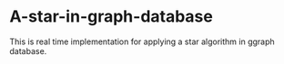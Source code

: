 # A-star-in-graph-database

This is real time implementation for applying a star algorithm in ggraph database.
